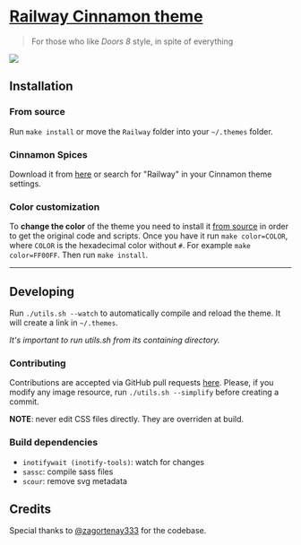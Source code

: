 # [Railway Cinnamon theme][repo]
> For those who like _Doors 8_ style, in spite of everything

[![](screenshot.png)][repo]

## Installation
### From source
Run `make install` or move the `Railway` folder into your `~/.themes` folder.

### Cinnamon Spices
Download it from [here][spices] or search for "Railway" in your Cinnamon theme settings.

### Color customization
To **change the color** of the theme you need to install it [from source][repo] in order to get the original code and scripts.
Once you have it run `make color=COLOR`, where `COLOR` is the hexadecimal color without `#`. For example `make color=FF00FF`. Then run `make install`.

---
## Developing
Run `./utils.sh --watch` to automatically compile and reload the theme. It will create a link in `~/.themes`.

_It's important to run utils.sh from its containing directory._

### Contributing
Contributions are accepted via GitHub pull requests [here][repo]. Please, if you modify any image resource, run `./utils.sh --simplify` before creating a commit.

**NOTE**: never edit CSS files directly. They are overriden at build.

### Build dependencies
* `inotifywait (inotify-tools)`: watch for changes
* `sassc`: compile sass files
* `scour`: remove svg metadata

## Credits
Special thanks to [@zagortenay333](https://github.com/zagortenay333) for the codebase.

[repo]: https://github.com/germanfr/railway-cinnamon
[spices]: https://cinnamon-spices.linuxmint.com/themes/view/Railway
